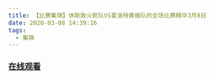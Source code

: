 ```yaml
---
title: 【比赛集锦】休斯敦火箭队VS夏洛特黄蜂队的全场比赛精华3月8日
date: 2020-03-08 14:39:16
tags:
  - 集锦
---
```


### <a href="https://www.weibo.com/tv/v/IxCv945vg?fid=1034:4480126075731983" target="_blank">在线观看</a>


